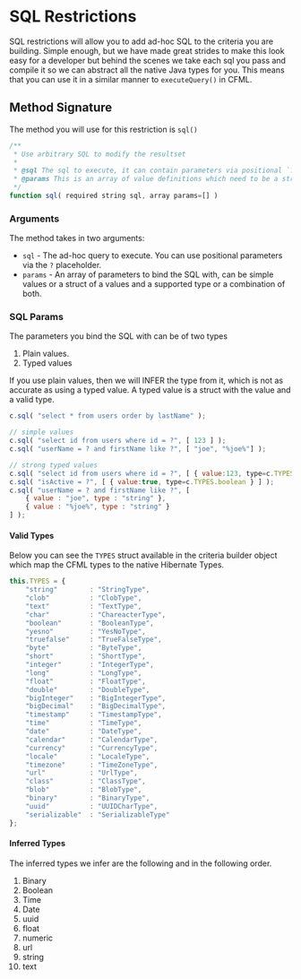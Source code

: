 # SQL Restrictions

SQL restrictions will allow you to add ad-hoc SQL to the criteria you are building.  Simple enough, but we have made great strides to make this look easy for a developer but behind the scenes we take each sql you pass and compile it so we can abstract all the native Java types for you.  This means that you can use it in a similar manner to `executeQuery()` in CFML.

## Method Signature

The method you will use for this restriction is `sql()` 

```javascript
/**
 * Use arbitrary SQL to modify the resultset
 *
 * @sql The sql to execute, it can contain parameters via positional `?` placeholders
 * @params This is an array of value definitions which need to be a struct of { value: , type: } or if the value is a simple value, we will try to infer it's type
 */
function sql( required string sql, array params=[] )
```

### Arguments

The method takes in two arguments:

* `sql` - The ad-hoc query to execute.  You can use positional parameters via the `?` placeholder.
* `params` - An array of parameters to bind the SQL with, can be simple values or a struct of a values and a supported type or a combination of both.

### SQL Params

The parameters you bind the SQL with can be of two types

1. Plain values.
2. Typed values

If you use plain values, then we will INFER the type from it, which is not as accurate as using a typed value. A typed value is a struct with the value and a valid type.

```javascript
c.sql( "select * from users order by lastName" );

// simple values
c.sql( "select id from users where id = ?", [ 123 ] );
c.sql( "userName = ? and firstName like ?", [ "joe", "%joe%"] );

// strong typed values
c.sql( "select id from users where id = ?", [ { value:123, type=c.TYPES.integer } ] );
c.sql( "isActive = ?", [ { value:true, type=c.TYPES.boolean } ] );
c.sql( "userName = ? and firstName like ?", [
    { value : "joe", type : "string" },
    { value : "%joe%", type : "string" }
] );
```

#### Valid Types

Below you can see the `TYPES` struct available in the criteria builder object which map the CFML types to the native Hibernate Types.

```javascript
this.TYPES = {
    "string" 		: "StringType",
    "clob"			: "ClobType",
    "text"			: "TextType",
    "char"			: "ChareacterType",
    "boolean" 		: "BooleanType",
    "yesno" 		: "YesNoType",
    "truefalse"		: "TrueFalseType",
    "byte" 			: "ByteType",
    "short" 		: "ShortType",
    "integer" 		: "IntegerType",
    "long" 			: "LongType",
    "float"			: "FloatType",
    "double" 		: "DoubleType",
    "bigInteger"	: "BigIntegerType",
    "bigDecimal"	: "BigDecimalType",
    "timestamp" 	: "TimestampType",
    "time" 			: "TimeType",
    "date" 			: "DateType",
    "calendar"		: "CalendarType",
    "currency"		: "CurrencyType",
    "locale" 		: "LocaleType",
    "timezone"		: "TimeZoneType",
    "url" 			: "UrlType",
    "class" 		: "ClassType",
    "blob" 			: "BlobType",
    "binary" 		: "BinaryType",
    "uuid" 			: "UUIDCharType",
    "serializable"	: "SerializableType"
};
```

#### Inferred Types

The inferred types we infer are the following and in the following order.

1. Binary
2. Boolean
3. Time
4. Date
5. uuid
6. float
7. numeric
8. url
9. string
10. text



